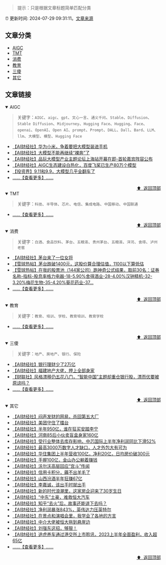 > 提示：只是根据文章标题简单匹配分类

:alarm_clock: 更新时间: 2024-07-29 09:31:11。[文章来源](/README.md)

## 文章分类

- [AIGC](#aigc) 
- [TMT](#tmt) 
- [消费](#消费) 
- [教育](#教育) 
- [三傻](#三傻) 
- [其它](#其它) 

## 文章链接

<details open>
<summary id="aigc">
 AIGC
</summary>
<p></p>


> 关键字：`AIGC`、`aigc`、`gpt`、`文心一言`、`通义千问`、`Stable`、`Diffusion`、`Stable Diffusion`、`Midjourney`、`Hugging Face`、`Hugging`、`Face`、`openai`、`OpenAI`、`Open AI`、`prompt`、`Prompt`、`DALL`、`Dall`、`Bard`、`LLM`、`llm`、`大模型`、`模型`、`Hugging Face`



- [【AI财经社】华为小米，争着要把大模型装进手机](https://www.aicaijing.com.cn/article/18594)
- [【AI财经社】大模型不能再继续“裸奔”了](https://www.aicaijing.com.cn/article/18574)
- [【AI财经社】品玩大模型产业主题论坛上海站开幕在即-首轮嘉宾阵容公布](https://www.aicaijing.com.cn/article/18569)
- [【AI财经社】AIGC生态建设白热化，百度飞桨已生产80万个模型](https://www.aicaijing.com.cn/article/18570)
- [【投资界】9.11和9.9，大模型几乎全翻车了](https://posts.careerengine.us/p/6697778c44726b29bffa3a09)
- [......【查看更多】......](/details/tags/aigc.md)

<div align="right"><a href="#文章分类">⬆ &nbsp;返回顶部</a></div>
</details>

<details open>
<summary id="tmt">
 TMT
</summary>
<p></p>


> 关键字：`科技`、`半导体`、`芯片`、`电信`、`集成电路`、`中国移动`、`中国联通`



- [......【查看更多】......](/details/tags/tech.md)

<div align="right"><a href="#文章分类">⬆ &nbsp;返回顶部</a></div>
</details>

<details open>
<summary id="消费">
 消费
</summary>
<p></p>


> 关键字：`白酒`、`食品饮料`、`茅台`、`五粮液`、`贵州茅台`、`五粮液`、`洋河`、`舍得`、`泸州老窖`



- [【AI财经社】茅台来了一位女将](https://www.aicaijing.com.cn/article/18587)
- [【雪球热帖】茅台跌破1400元，这股价算合理估值，1100以下算低估](https://xueqiu.com/8790885129/299138833)
- [【雪球热帖】在我的股票池（144家公司）跑神奇公式结果，取前30名：证券名称-指标-股息率格力电器-18-5.90%舍得酒业-28-4.00%汉钟精机-32-3.20%梅花生物-35-4.20%葵花药业-37...](https://xueqiu.com/1193805304/299055304)
- [......【查看更多】......](/details/tags/xiaofei.md)

<div align="right"><a href="#文章分类">⬆ &nbsp;返回顶部</a></div>
</details>

<details open>
<summary id="教育">
 教育
</summary>
<p></p>


> 关键字：`教育`、`培训`、`学校`、`教育培训`、`教育学校`



- [......【查看更多】......](/details/tags/teach.md)

<div align="right"><a href="#文章分类">⬆ &nbsp;返回顶部</a></div>
</details>

<details open>
<summary id="三傻">
 三傻
</summary>
<p></p>


> 关键字：`地产`、`房地产`、`银行`、`保险`



- [【AI财经社】银行理财少了2万亿](https://www.aicaijing.com.cn/article/18565)
- [【AI财经社】福建地产大佬，押上全部身家](https://www.aicaijing.com.cn/article/18567)
- [【财联社】风格漂移仍五花八门，“智能中国”主题却重仓银行股，漂而优要被原谅吗？](https://www.cls.cn/detail/1746754)
- [......【查看更多】......](/details/tags/house.md)

<div align="right"><a href="#文章分类">⬆ &nbsp;返回顶部</a></div>
</details>

<details open>
<summary id="其它">
 其它
</summary>
<p></p>




- [【AI财经社】闷声发财的网易，杀回第五大厂](https://www.aicaijing.com.cn/article/18610)
- [【AI财经社】美团守住了擂台](https://www.aicaijing.com.cn/article/18611)
- [【AI财经社】半年950亿，谁在狂买安踏李宁](https://www.aicaijing.com.cn/article/18607)
- [【AI财经社】河南85后小伙卖盲盒身家160亿](https://www.aicaijing.com.cn/article/18608)
- [【AI财经社】受行业整体去库存影响，中芯国际上半年净利润同比下滑52%](https://www.aicaijing.com.cn/article/18609)
- [【AI财经社】最高3000万数字人才缺口，人才外包大有可为](https://www.aicaijing.com.cn/article/18601)
- [【AI财经社】华住集团上半年营收100亿，净利20亿，日均房价破300元](https://www.aicaijing.com.cn/article/18602)
- [【AI财经社】手握100亿，金山办公躺着赚钱](https://www.aicaijing.com.cn/article/18603)
- [【AI财经社】沃尔沃高层回应“宫斗”传闻](https://www.aicaijing.com.cn/article/18604)
- [【AI财经社】信用卡积分，薅不出羊毛了](https://www.aicaijing.com.cn/article/18605)
- [【AI财经社】山西汾酒半年狂赚67亿](https://www.aicaijing.com.cn/article/18606)
- [【AI财经社】李嘉诚，该出手时就出手](https://www.aicaijing.com.cn/article/18596)
- [【AI财经社】新的时代浪潮里，这家房企迎来了30岁生日](https://www.aicaijing.com.cn/article/18597)
- [【AI财经社】“中东”土豪，难救恒大汽车](https://www.aicaijing.com.cn/article/18598)
- [【AI财经社】知乎“去火”后，故事还能讲下去吗？](https://www.aicaijing.com.cn/article/18599)
- [【AI财经社】净利润暴涨843%，英伟达力压英特尔](https://www.aicaijing.com.cn/article/18600)
- [【AI财经社】在景点和演唱会里，我学会了各地的方言](https://www.aicaijing.com.cn/article/18591)
- [【AI财经社】中介大佬被恒大拖到悬崖边](https://www.aicaijing.com.cn/article/18592)
- [【AI财经社】刘强东这招，够狠！](https://www.aicaijing.com.cn/article/18593)
- [【AI财经社】途虎养车通过港交所上市聆讯，2023上半年全面盈利，收入超65亿](https://www.aicaijing.com.cn/article/18595)
- [......【查看更多】......](/details/tags/other.md)

<div align="right"><a href="#文章分类">⬆ &nbsp;返回顶部</a></div>
</details>

